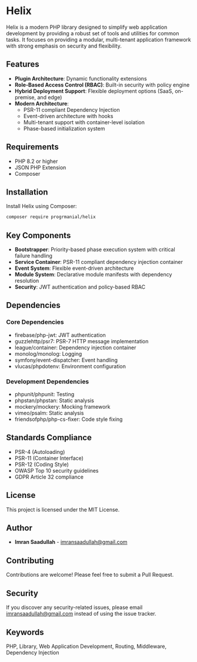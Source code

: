 # Helix

Helix is a modern PHP library designed to simplify web application development by providing a robust set of tools and utilities for common tasks. It focuses on providing a modular, multi-tenant application framework with strong emphasis on security and flexibility.

## Features

- **Plugin Architecture**: Dynamic functionality extensions
- **Role-Based Access Control (RBAC)**: Built-in security with policy engine
- **Hybrid Deployment Support**: Flexible deployment options (SaaS, on-premise, and edge)
- **Modern Architecture**:
  - PSR-11 compliant Dependency Injection
  - Event-driven architecture with hooks
  - Multi-tenant support with container-level isolation
  - Phase-based initialization system

## Requirements

- PHP 8.2 or higher
- JSON PHP Extension
- Composer

## Installation

Install Helix using Composer:

```bash
composer require progrmanial/helix
```

## Key Components

- **Bootstrapper**: Priority-based phase execution system with critical failure handling
- **Service Container**: PSR-11 compliant dependency injection container
- **Event System**: Flexible event-driven architecture
- **Module System**: Declarative module manifests with dependency resolution
- **Security**: JWT authentication and policy-based RBAC

## Dependencies

### Core Dependencies
- firebase/php-jwt: JWT authentication
- guzzlehttp/psr7: PSR-7 HTTP message implementation
- league/container: Dependency injection container
- monolog/monolog: Logging
- symfony/event-dispatcher: Event handling
- vlucas/phpdotenv: Environment configuration

### Development Dependencies
- phpunit/phpunit: Testing
- phpstan/phpstan: Static analysis
- mockery/mockery: Mocking framework
- vimeo/psalm: Static analysis
- friendsofphp/php-cs-fixer: Code style fixing

## Standards Compliance

- PSR-4 (Autoloading)
- PSR-11 (Container Interface)
- PSR-12 (Coding Style)
- OWASP Top 10 security guidelines
- GDPR Article 32 compliance

## License

This project is licensed under the MIT License.

## Author

- **Imran Saadullah** - [imransaadullah@gmail.com](mailto:imransaadullah@gmail.com)

## Contributing

Contributions are welcome! Please feel free to submit a Pull Request.

## Security

If you discover any security-related issues, please email imransaadullah@gmail.com instead of using the issue tracker.

## Keywords

PHP, Library, Web Application Development, Routing, Middleware, Dependency Injection 